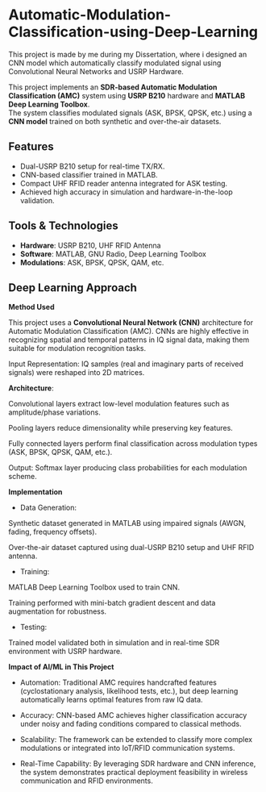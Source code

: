 # Automatic-Modulation-Classification-using-Deep-Learning
This project is made by me during my Dissertation, where i designed an CNN model which automatically classify modulated signal using Convolutional Neural Networks and USRP Hardware. 

This project implements an **SDR-based Automatic Modulation Classification (AMC)** system using **USRP B210** hardware and **MATLAB Deep Learning Toolbox**.  
The system classifies modulated signals (ASK, BPSK, QPSK, etc.) using a **CNN model** trained on both synthetic and over-the-air datasets.

##  Features
- Dual-USRP B210 setup for real-time TX/RX.
- CNN-based classifier trained in MATLAB.
- Compact UHF RFID reader antenna integrated for ASK testing.
- Achieved high accuracy in simulation and hardware-in-the-loop validation.

##  Tools & Technologies
- **Hardware**: USRP B210, UHF RFID Antenna
- **Software**: MATLAB, GNU Radio, Deep Learning Toolbox
- **Modulations**: ASK, BPSK, QPSK, QAM, etc.

## Deep Learning Approach
**Method Used**

This project uses a **Convolutional Neural Network (CNN)** architecture for Automatic Modulation Classification (AMC). 
CNNs are highly effective in recognizing spatial and temporal patterns in IQ signal data, making them suitable for modulation recognition tasks.

Input Representation: IQ samples (real and imaginary parts of received signals) were reshaped into 2D matrices.

**Architecture**:

Convolutional layers extract low-level modulation features such as amplitude/phase variations.

Pooling layers reduce dimensionality while preserving key features.

Fully connected layers perform final classification across modulation types (ASK, BPSK, QPSK, QAM, etc.).

Output: Softmax layer producing class probabilities for each modulation scheme.

**Implementation**

- Data Generation:

Synthetic dataset generated in MATLAB using impaired signals (AWGN, fading, frequency offsets).

Over-the-air dataset captured using dual-USRP B210 setup and UHF RFID antenna.

- Training:

MATLAB Deep Learning Toolbox used to train CNN.

Training performed with mini-batch gradient descent and data augmentation for robustness.

- Testing:

Trained model validated both in simulation and in real-time SDR environment with USRP hardware.

**Impact of AI/ML in This Project**

- Automation: Traditional AMC requires handcrafted features (cyclostationary analysis, likelihood tests, etc.), but deep learning automatically learns optimal features from raw IQ data.

- Accuracy: CNN-based AMC achieves higher classification accuracy under noisy and fading conditions compared to classical methods.

- Scalability: The framework can be extended to classify more complex modulations or integrated into IoT/RFID communication systems.

- Real-Time Capability: By leveraging SDR hardware and CNN inference, the system demonstrates practical deployment feasibility in wireless communication and RFID environments.
